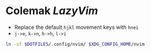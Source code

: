 # Colemak *LazyVim*

- Replace the default `hjkl` movement keys with `hnei`
- `j->e`, `k->n`, `h->h`, `l->i`

```sh
ln -sf $DOTFILES/.config/nvim/ $XDG_CONFIG_HOME/nvim
```